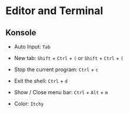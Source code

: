 # Editor and Terminal

## Konsole

* Auto Input: `Tab`  

* New tab: `Shift` + `Ctrl` + `(` or `Shift` + `Ctrl` + `(`

* Stop the current program: `Ctrl` + `c`

* Exit the shell: `Ctrl` + `d`

* Show / Close menu bar: `Ctrl` + `Alt` + `m`

* Color: `Itchy`
